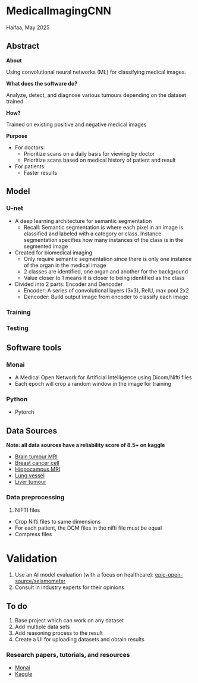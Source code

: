 # MedicalImagingCNN

Haifaa, May 2025

## Abstract

**About**

Using convolutional neural networks (ML) for classifying medical images.

**What does the software do?**

Analyze, detect, and diagnose various tumours depending on the dataset trained

**How?**

Trained on existing positive and negative medical images

**Purpose**

- For doctors:
    - Prioritize scans on a daily basis for viewing by doctor
    - Prioritize scans based on medical history of patient and result
- For patients:
    - Faster results

## Model

### U-net
- A deep learning architecture for semantic segmentation
    - Recall: Semantic segmentation is where each pixel in an image is classified and labeled with a category or class. Instance segmentation specifies how many instances of the class is in the segmented image
- Created for biomedical imaging
    - Only require semantic segmentation since there is only one instance of the organ in the medical image
    - 2 classes are identified, one organ and another for the background
    - Value closer to 1 means it is closer to being identified as the class
- Divided into 2 parts: Encoder and Dencoder
    - Encoder: A series of convolutional layers (3x3), RelU, max pool 2x2
    - Dencoder: Build output image from encoder to classify each image

### Training

### Testing

## Software tools

### Monai
- A Medical Open Network for Artificial Intelligence using Dicom/Nifti files
- Each epoch will crop a random window in the image for training

### Python
- Pytorch

## Data Sources
**Note: all data sources have a reliability score of 8.5+ on kaggle**

- [Brain tumour MRI](https://www.kaggle.com/datasets/andrewmvd/brain-tumor-segmentation-in-mri-brats-2015)
- [Breast cancer cell](https://www.kaggle.com/datasets/andrewmvd/breast-cancer-cell-segmentation)
- [Hippocampus MRI](https://www.kaggle.com/datasets/andrewmvd/hippocampus-segmentation-in-mri-images)
- [Lung vessel](https://www.kaggle.com/datasets/andrewmvd/lung-vessel-segmentation)
- [Liver tumour](https://www.kaggle.com/datasets/andrewmvd/liver-tumor-segmentation)

### Data preprocessing
1. NIFTI files
- Crop Nifti files to same dimensions
- For each patient, the DCM files in the nifti file must be equal
- Compress files

# Validation
1. Use an AI model evaluation (with a focus on healthcare): [epic-open-source/seismometer](https://github.com/epic-open-source/seismometer)
2. Consult in industry experts for their opinions

## To do
1. Base project which can work on any dataset
2. Add multiple data sets
3. Add reasoning process to the result
4. Create a UI for uploading datasets and obtain results

### Research papers, tutorials, and resources
- [Monai](https://monai.io/index.html)
- [Kaggle](https://www.kaggle.com/)
